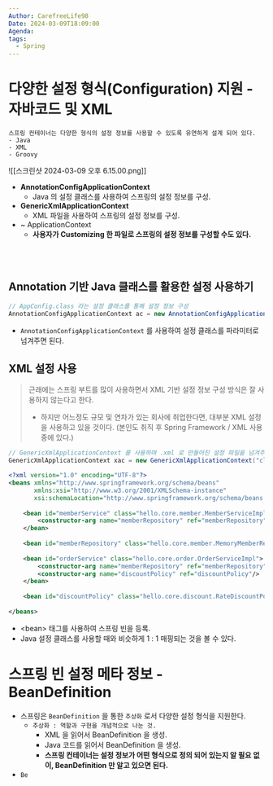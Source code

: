 ```yaml
---
Author: CarefreeLife98
Date: 2024-03-09T18:09:00
Agenda: 
tags:
  - Spring
---
```

# 다양한 설정 형식(Configuration) 지원 - 자바코드 및 XML

```
스프링 컨테이너는 다양한 형식의 설정 정보를 사용할 수 있도록 유연하게 설계 되어 있다.
- Java
- XML
- Groovy
```

![[스크린샷 2024-03-09 오후 6.15.00.png]]
- **AnnotationConfigApplicationContext**
	- Java 의 설정 클래스를 사용하여 스프링의 설정 정보를 구성.
- **GenericXmlApplicationContext**
	- XML 파일을 사용하여 스프링의 설정 정보를 구성.
- ~ ApplicationContext
	- **사용자가 Customizing 한 파일로 스프링의 설정 정보를 구성할 수도 있다.**

<br><br>

## Annotation 기반 Java 클래스를 활용한 설정 사용하기
```java
// AppConfig.class 라는 설정 클래스를 통해 설정 정보 구성
AnnotationConfigApplicationContext ac = new AnnotationConfigApplicationContext(AppConfig.class)
```
- `AnnotationConfigApplicationContext` 를 사용하여 설정 클래스를 파라미터로 넘겨주면 된다.

## XML 설정 사용

> 근래에는 스프링 부트를 많이 사용하면서 XML 기반 설정 정보 구성 방식은 잘 사용하지 않는다고 한다.
> - 하지만 어느정도 규모 및 연차가 있는 회사에 취업한다면, 대부분 XML 설정을 사용하고 있을 것이다. (본인도 취직 후 Spring Framework / XML 사용 중에 있다.)

```java
// GenericXmlApplicationContext 를 사용하며 .xml 로 만들어진 설정 파일을 넘겨주자.
GenericXmlApplicationContext xac = new GenericXmlApplicationContext("classpath:applicationContext.xml"
```

```xml
<?xml version="1.0" encoding="UTF-8"?>  
<beans xmlns="http://www.springframework.org/schema/beans"  
       xmlns:xsi="http://www.w3.org/2001/XMLSchema-instance"  
       xsi:schemaLocation="http://www.springframework.org/schema/beans http://www.springframework.org/schema/beans/spring-beans.xsd">  
  
    <bean id="memberService" class="hello.core.member.MemberServiceImpl">  
        <constructor-arg name="memberRepository" ref="memberRepository"/>  
    </bean>  
  
    <bean id="memberRepository" class="hello.core.member.MemoryMemberRepository"/>  
  
    <bean id="orderService" class="hello.core.order.OrderServiceImpl">  
        <constructor-arg name="memberRepository" ref="memberRepository"/>  
        <constructor-arg name="discountPolicy" ref="discountPolicy"/>  
    </bean>  
  
    <bean id="discountPolicy" class="hello.core.discount.RateDiscountPolicy"/>  
  
</beans>
```

- \<bean> 태그를 사용하여 스프링 빈을 등록.
- Java 설정 클래스를 사용할 때와 비슷하게 1 : 1 매핑되는 것을 볼 수 있다.

# 스프링 빈 설정 메타 정보 - BeanDefinition

- 스프링은 `BeanDefinition` 을 통한 `추상화` 로서 다양한 설정 형식을 지원한다.
	- `추상화 : 역할과 구현을 개념적으로 나눈 것.`
		- XML 을 읽어서 BeanDefinition 을 생성.
		- Java 코드를 읽어서 BeanDefinition 을 생성.
		- **스프링 컨테이너는 설정 정보가 어떤 형식으로 정의 되어 있는지 알 필요 없이, BeanDefinition 만 알고 있으면 된다.**
- `Be`